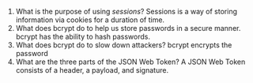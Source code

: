 <!-- Answers to the Short Answer Essay Questions go here -->

1. What is the purpose of using _sessions_?
   Sessions is a way of storing information via cookies for a duration of time.
2. What does bcrypt do to help us store passwords in a secure manner.
   bcrypt has the ability to hash passwords.
3. What does bcrypt do to slow down attackers?
   bcrypt encrypts the password
4. What are the three parts of the JSON Web Token?
   A JSON Web Token consists of a header, a payload, and signature.
